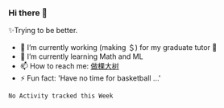 ### Hi there 👋

✨Trying to be better.

<!--
- 😄 Pronouns: ...
- 👯 I’m looking to collaborate on ...
- 🤔 I’m looking for help with ...
- 💬 Ask me about ...
-->

- 🔭 I’m currently working (making ＄) for my graduate tutor 🤪
- 🌱 I’m currently learning Math and ML
- 📫 How to reach me: [做棵大树](https://beatree.cn)
- ⚡ Fun fact: 'Have no time for basketball ...'

<!--START_SECTION:waka-->
```text
No Activity tracked this Week
```
<!--END_SECTION:waka-->

<!-- BLOG-POST-LIST:START -->
<!-- BLOG-POST-LIST:END -->
